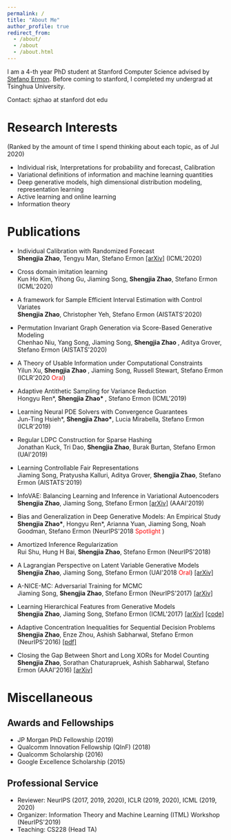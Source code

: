 ```yaml
---
permalink: /
title: "About Me"
author_profile: true
redirect_from: 
  - /about/
  - /about
  - /about.html
---
```


I am a 4-th year PhD student at Stanford Computer Science advised by <a href="http://cs.stanford.edu/~ermon/">Stefano Ermon</a>. Before coming to stanford, I completed my undergrad at Tsinghua University.

Contact: sjzhao at stanford dot edu

# Research Interests 
(Ranked by the amount of time I spend thinking about each topic, as of Jul 2020)

- Individual risk, Interpretations for probability and forecast, Calibration
- Variational definitions of information and machine learning quantities
- Deep generative models, high dimensional distribution modeling, representation learning
- Active learning and online learning
- Information theory

# Publications

- Individual Calibration with Randomized Forecast <br>
<b>Shengjia Zhao</b>, Tengyu Man, Stefano Ermon <a href="https://arxiv.org/abs/2006.10288">[arXiv]</a> (ICML'2020)

- Cross domain imitation learning <br>
Kun Ho Kim, Yihong Gu, Jiaming Song, <b>Shengjia Zhao</b>, Stefano Ermon (ICML'2020)

- A framework for Sample Efficient Interval Estimation with Control Variates <br>
<b>Shengjia Zhao</b>, Christopher Yeh, Stefano Ermon (AISTATS'2020) 

- Permutation Invariant Graph Generation via Score-Based Generative Modeling <br>
Chenhao Niu, Yang Song, Jiaming Song, <b> Shengjia Zhao </b>, Aditya Grover, Stefano Ermon (AISTATS'2020) 

- A Theory of Usable Information under Computational Constraints <br>
Yilun Xu, <b> Shengjia Zhao </b>, Jiaming Song, Russell Stewart, Stefano Ermon (ICLR'2020 <font color='red'>Oral</font>)

- Adaptive Antithetic Sampling for Variance Reduction <br>
Hongyu Ren\*, <b> Shengjia Zhao\* </b>, Stefano Ermon (ICML'2019)

- Learning Neural PDE Solvers with Convergence Guarantees <br>
Jun-Ting Hsieh\*, <b> Shengjia Zhao\*</b>, Lucia Mirabella, Stefano Ermon (ICLR'2019)

- Regular LDPC Construction for Sparse Hashing <br>
Jonathan Kuck, Tri Dao, <b>Shengjia Zhao</b>, Burak Burtan, Stefano Ermon (UAI'2019)

- Learning Controllable Fair Representations <br> 
Jiaming Song, Pratyusha Kalluri, Aditya Grover, <b>Shengjia Zhao</b>, Stefano Ermon (AISTATS'2019)

- InfoVAE: Balancing Learning and Inference in Variational Autoencoders <br>
 <b>Shengjia Zhao</b>, Jiaming Song, Stefano Ermon <a href="https://arxiv.org/abs/1706.02262">[arXiv]</a> (AAAI'2019)

- Bias and Generalization in Deep Generative Models: An Empirical Study <br>
<b>Shengjia Zhao\*</b>, Hongyu Ren*, Arianna Yuan, Jiaming Song, Noah Goodman, Stefano Ermon (NeurIPS'2018 <font color='red'> Spotlight </font>) 

- Amortized Inference Regularization <br>
Rui Shu, Hung H Bai, <b>Shengjia Zhao</b>, Stefano Ermon (NeurIPS'2018)

- A Lagrangian Perspective on Latent Variable Generative Models <br>
 <b>Shengjia Zhao</b>, Jiaming Song, Stefano Ermon (UAI'2018 <font color='red'>Oral</font>) <a href="https://arxiv.org/abs/1806.06514">[arXiv]</a> 

- A-NICE-MC: Adversarial Training for MCMC <br> 
Jiaming Song, <b>Shengjia Zhao</b>, Stefano Ermon (NeurIPS'2017) <a href="https://arxiv.org/abs/1706.07561">[arXiv]</a> 

- Learning Hierarchical Features from Generative Models <br> 
 <b>Shengjia Zhao</b>, Jiaming Song, Stefano Ermon (ICML'2017) <a href="https://arxiv.org/abs/1702.08396">[arXiv]</a> <a href="https://github.com/ermongroup/Variational-Ladder-Autoencoder">[code]</a> 

- Adaptive Concentration Inequalities for Sequential Decision Problems <br>
<b>Shengjia Zhao</b>, Enze Zhou, Ashish Sabharwal, Stefano Ermon (NeurIPS'2016) <a href="https://papers.nips.cc/paper/6493-adaptive-concentration-inequalities-for-sequential-decision-problems.pdf">[pdf]</a>

- Closing the Gap Between Short and Long XORs for Model Counting <br>
<b>Shengjia Zhao</b>, Sorathan Chaturapruek, Ashish Sabharwal, Stefano Ermon (AAAI'2016) <a href="https://arxiv.org/abs/1512.08863">[arXiv]</a> 



# Miscellaneous

## Awards and Fellowships
- JP Morgan PhD Fellowship (2019) 
- Qualcomm Innovation Fellowship (QInF) (2018) 
- Qualcomm Scholarship (2016) 
- Google Excellence Scholarship (2015) 

## Professional Service
- Reviewer: NeurIPS (2017, 2019, 2020), ICLR (2019, 2020), ICML (2019, 2020)
- Organizer: Information Theory and Machine Learning (ITML) Workshop (NeurIPS'2019)
- Teaching: CS228 (Head TA)

